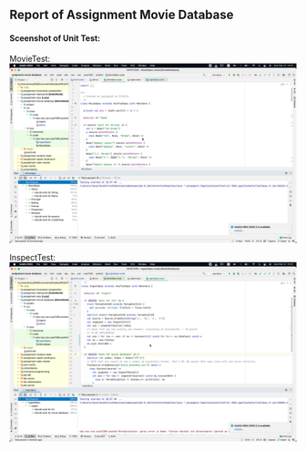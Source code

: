 ## Report of Assignment Movie Database

#### Sceenshot of Unit Test:
MovieTest:
![](MovieTest.png)

InspectTest:
![](InspectTest.png)
